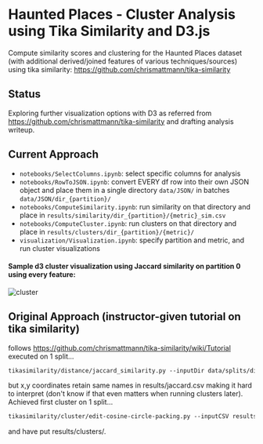 # Haunted Places - Cluster Analysis using Tika Similarity and D3.js
Compute similarity scores and clustering for the Haunted Places dataset (with additional derived/joined features of various techniques/sources) using tika similarity: https://github.com/chrismattmann/tika-similarity<br>

## Status
Exploring further visualization options with D3 as referred from https://github.com/chrismattmann/tika-similarity and drafting analysis writeup.

## Current Approach
- ```notebooks/SelectColumns.ipynb```: select specific columns for analysis
- ```notebooks/RowToJSON.ipynb```: convert EVERY df row into their own JSON object and place them in a single directory ```data/JSON/``` in batches ```data/JSON/dir_{partition}/```
- ```notebooks/ComputeSimilarity.ipynb```: run similarity on that directory and place in ```results/similarity/dir_{partition}/{metric}_sim.csv```
- ```notebooks/ComputeCluster.ipynb```: run clusters on that directory and place in ```results/clusters/dir_{partition}/{metric}/```
- ```visualization/Visualization.ipynb```: specify partition and metric, and run cluster visualizations

#### Sample d3 cluster visualization using Jaccard similarity on partition 0 using every feature:
![cluster](https://github.com/user-attachments/assets/16e1dbfd-6a32-45fb-8e17-a43d9b4cc754)


## Original Approach (instructor-given tutorial on tika similarity)
follows https://github.com/chrismattmann/tika-similarity/wiki/Tutorial <br>
executed on 1 split...
```diff
tikasimilarity/distance/jaccard_similarity.py --inputDir data/splits/dir_001 --outCSV results/jaccard.csv
```
but x,y coordinates retain same names in results/jaccard.csv making it hard to interpret (don't know if that even matters when running clusters later).<br>
Achieved first cluster on 1 split...
```diff
tikasimilarity/cluster/edit-cosine-circle-packing.py --inputCSV results/jaccard.csv --cluster 2
```
and have put results/clusters/.
<br>
